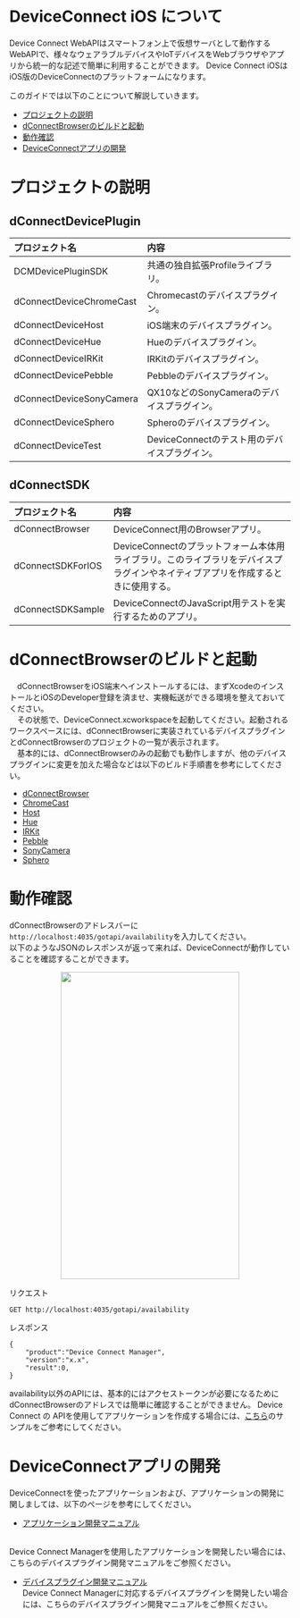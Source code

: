 # DeviceConnect iOS について


Device Connect WebAPIはスマートフォン上で仮想サーバとして動作するWebAPIで、様々なウェアラブルデバイスやIoTデバイスをWebブラウザやアプリから統一的な記述で簡単に利用することができます。
Device Connect iOSはiOS版のDeviceConnectのプラットフォームになります。


このガイドでは以下のことについて解説していきます。

* [プロジェクトの説明](#section1)
* [dConnectBrowserのビルドと起動](#section2)
* [動作確認](#section3)
* [DeviceConnectアプリの開発](#section4)


# <a name="section1">プロジェクトの説明</a>
## dConnectDevicePlugin
| プロジェクト名|内容  |
|:-----------|:---------|
|DCMDevicePluginSDK|共通の独自拡張Profileライブラリ。 |
|dConnectDeviceChromeCast|Chromecastのデバイスプラグイン。|
|dConnectDeviceHost|iOS端末のデバイスプラグイン。|
|dConnectDeviceHue|Hueのデバイスプラグイン。|
|dConnectDeviceIRKit|IRKitのデバイスプラグイン。|
|dConnectDevicePebble|Pebbleのデバイスプラグイン。|
|dConnectDeviceSonyCamera|QX10などのSonyCameraのデバイスプラグイン。|
|dConnectDeviceSphero|Spheroのデバイスプラグイン。|
|dConnectDeviceTest|DeviceConnectのテスト用のデバイスプラグイン。|


## dConnectSDK
| プロジェクト名|内容  |
|:-----------|:---------|
|dConnectBrowser| DeviceConnect用のBrowserアプリ。|
|dConnectSDKForIOS|DeviceConnectのプラットフォーム本体用ライブラリ。このライブラリをデバイスプラグインやネイティブアプリを作成するときに使用する。|
|dConnectSDKSample|DeviceConnectのJavaScript用テストを実行するためのアプリ。|



# <a name="section2">dConnectBrowserのビルドと起動</a>
　dConnectBrowserをiOS端末へインストールするには、まずXcodeのインストールとiOSのDeveloper登録を済ませ、実機転送ができる環境を整えておいてください。<br>
　その状態で、DeviceConnect.xcworkspaceを起動してください。起動されるワークスペースには、dConnectBrowserに実装されているデバイスプラグインとdConnectBrowserのプロジェクトの一覧が表示されます。<br>
　基本的には、dConnectBrowserのみの起動でも動作しますが、他のデバイスプラグインに変更を加えた場合などは以下のビルド手順書を参考にしてください。
　
* [dConnectBrowser](https://github.com/DeviceConnect/DeviceConnect-iOS/wiki/2.1.dConnectBrowser)
* [ChromeCast](https://github.com/DeviceConnect/DeviceConnect-iOS/wiki/2.2.ChromeCast)
* [Host](https://github.com/DeviceConnect/DeviceConnect-iOS/wiki/2.3.Host)
* [Hue](https://github.com/DeviceConnect/DeviceConnect-iOS/wiki/2.4.Hue)
* [IRKit](https://github.com/DeviceConnect/DeviceConnect-iOS/wiki/2.5.IRKit)
* [Pebble](https://github.com/DeviceConnect/DeviceConnect-iOS/wiki/2.6.Pebble)
* [SonyCamera](https://github.com/DeviceConnect/DeviceConnect-iOS/wiki/2.7.SonyCamera)
* [Sphero](https://github.com/DeviceConnect/DeviceConnect-iOS/wiki/2.8.Sphero)


# <a name="section3">動作確認</a>
 dConnectBrowserのアドレスバーに`http://localhost:4035/gotapi/availability`を入力してください。<br>
以下のようなJSONのレスポンスが返って来れば、DeviceConnectが動作していることを確認することができます。<br>
 
 <center><a href="https://raw.githubusercontent.com/wiki/DeviceConnect/DeviceConnect-iOS/imageX.PNG" target="_blank">
<img src="https://raw.githubusercontent.com/wiki/DeviceConnect/DeviceConnect-iOS/imageX.PNG" border="0"
 width="320" height="550" alt="" /></a></center>
 
 リクエスト
 
 ```
 GET http://localhost:4035/gotapi/availability
 ```
 
 レスポンス
 
 ```
 {
     "product":"Device Connect Manager",
     "version":"x.x",
     "result":0,
}
 ```
 
 
  availability以外のAPIには、基本的にはアクセストークンが必要になるためにdConnectBrowserのアドレスでは簡単に確認することができません。
Device Connect の APIを使用してアプリケーションを作成する場合には、[こちら](https://github.com/DeviceConnect/DeviceConnect-iOS/wiki/1.1.ApplicationManual)のサンプルをご参考にしてください。
 
 
 
# <a name="section4">DeviceConnectアプリの開発</a>
 DeviceConnectを使ったアプリケーションおよび、アプリケーションの開発に関しましては、以下のページを参考にしてください。
 
 * [アプリケーション開発マニュアル](https://github.com/DeviceConnect/DeviceConnect-iOS/wiki/1.1.ApplicationManual)
 <br>
 Device Connect Managerを使用したアプリケーションを開発したい場合には、こちらのデバイスプラグイン開発マニュアルをご参照ください。
 
 * [デバイスプラグイン開発マニュアル](https://github.com/DeviceConnect/DeviceConnect-iOS/wiki/1.2.DevicePluginManual)<br>
Device Connect Managerに対応するデバイスプラグインを開発したい場合には、こちらのデバイスプラグイン開発マニュアルをご参照ください。
